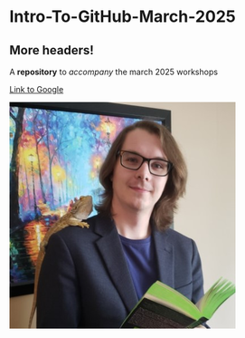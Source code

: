 # Intro-To-GitHub-March-2025

## More headers!

A **repository** to *accompany* the march 2025 workshops

[Link to Google](http://www.google.ca)

![Daniel Brett with a lizard and book](Daniel_Headshot_Library_Reduced.jpg)

